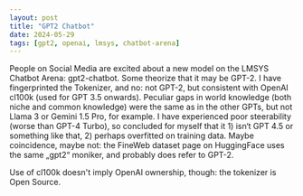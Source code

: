 ```yaml
---
layout: post
title: "GPT2 Chatbot"
date: 2024-05-29
tags: [gpt2, openai, lmsys, chatbot-arena]
---
```


People on Social Media are excited about a new model on the LMSYS Chatbot Arena: gpt2-chatbot. Some theorize that it may be GPT-2. I have fingerprinted the Tokenizer, and no: not GPT-2, but consistent with OpenAI cl100k (used for GPT 3.5 onwards). Peculiar gaps in world knowledge (both niche and common knowledge) were the same as in the other GPTs, but not Llama 3 or Gemini 1.5 Pro, for example. I have experienced poor steerability (worse than GPT-4 Turbo), so concluded for myself that it 1) isn‘t GPT 4.5 or something like that, 2) perhaps overfitted on training data. Maybe coincidence, maybe not: the FineWeb dataset page on HuggingFace uses the same „gpt2“ moniker, and probably does refer to GPT-2.

Use of cl100k doesn't imply OpenAI ownership, though: the tokenizer is Open Source.